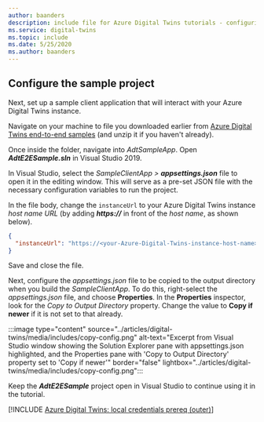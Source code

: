```yaml
---
author: baanders
description: include file for Azure Digital Twins tutorials - configuring the sample project
ms.service: digital-twins
ms.topic: include
ms.date: 5/25/2020
ms.author: baanders
---
```


## Configure the sample project

Next, set up a sample client application that will interact with your Azure Digital Twins instance.

Navigate on your machine to file you downloaded earlier from [Azure Digital Twins end-to-end samples](/samples/azure-samples/digital-twins-samples/digital-twins-samples) (and unzip it if you haven't already).

Once inside the folder, navigate into _AdtSampleApp_. Open _**AdtE2ESample.sln**_ in Visual Studio 2019. 

In Visual Studio, select the _SampleClientApp > **appsettings.json**_ file to open it in the editing window. This will serve as a pre-set JSON file with the necessary configuration variables to run the project.

In the file body, change the `instanceUrl` to your Azure Digital Twins instance *host name URL* (by adding **_https://_** in front of the *host name*, as shown below).

```json
{
  "instanceUrl": "https://<your-Azure-Digital-Twins-instance-host-name>"
}
```

Save and close the file. 

Next, configure the *appsettings.json* file to be copied to the output directory when you build the *SampleClientApp*. To do this, right-select the *appsettings.json* file, and choose **Properties**. In the **Properties** inspector, look for the *Copy to Output Directory* property. Change the value to **Copy if newer** if it is not set to that already.

:::image type="content" source="../articles/digital-twins/media/includes/copy-config.png" alt-text="Excerpt from Visual Studio window showing the Solution Explorer pane with appsettings.json highlighted, and the Properties pane with 'Copy to Output Directory' property set to 'Copy if newer'" border="false" lightbox="../articles/digital-twins/media/includes/copy-config.png":::

Keep the _**AdtE2ESample**_ project open in Visual Studio to continue using it in the tutorial.

[!INCLUDE [Azure Digital Twins: local credentials prereq (outer)](digital-twins-local-credentials-outer.md)]
